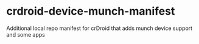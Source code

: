 # crdroid-device-munch-manifest
Additional local repo manifest for crDroid that adds munch device support and some apps
